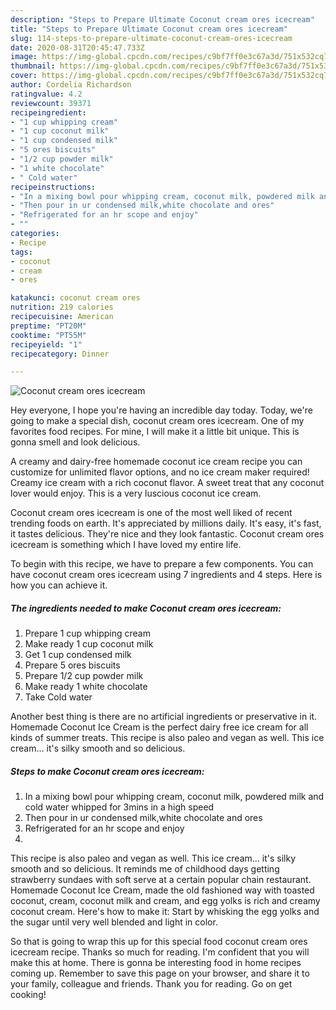 ```yaml
---
description: "Steps to Prepare Ultimate Coconut cream ores icecream"
title: "Steps to Prepare Ultimate Coconut cream ores icecream"
slug: 114-steps-to-prepare-ultimate-coconut-cream-ores-icecream
date: 2020-08-31T20:45:47.733Z
image: https://img-global.cpcdn.com/recipes/c9bf7ff0e3c67a3d/751x532cq70/coconut-cream-ores-icecream-recipe-main-photo.jpg
thumbnail: https://img-global.cpcdn.com/recipes/c9bf7ff0e3c67a3d/751x532cq70/coconut-cream-ores-icecream-recipe-main-photo.jpg
cover: https://img-global.cpcdn.com/recipes/c9bf7ff0e3c67a3d/751x532cq70/coconut-cream-ores-icecream-recipe-main-photo.jpg
author: Cordelia Richardson
ratingvalue: 4.2
reviewcount: 39371
recipeingredient:
- "1 cup whipping cream"
- "1 cup coconut milk"
- "1 cup condensed milk"
- "5 ores biscuits"
- "1/2 cup powder milk"
- "1 white chocolate"
- " Cold water"
recipeinstructions:
- "In a mixing bowl pour whipping cream, coconut milk, powdered milk and cold water whipped for 3mins in a high speed"
- "Then pour in ur condensed milk,white chocolate and ores"
- "Refrigerated for an hr scope and enjoy"
- ""
categories:
- Recipe
tags:
- coconut
- cream
- ores

katakunci: coconut cream ores 
nutrition: 219 calories
recipecuisine: American
preptime: "PT20M"
cooktime: "PT55M"
recipeyield: "1"
recipecategory: Dinner

---
```



![Coconut cream ores icecream](https://img-global.cpcdn.com/recipes/c9bf7ff0e3c67a3d/751x532cq70/coconut-cream-ores-icecream-recipe-main-photo.jpg)

Hey everyone, I hope you're having an incredible day today. Today, we're going to make a special dish, coconut cream ores icecream. One of my favorites food recipes. For mine, I will make it a little bit unique. This is gonna smell and look delicious.

A creamy and dairy-free homemade coconut ice cream recipe you can customize for unlimited flavor options, and no ice cream maker required! Creamy ice cream with a rich coconut flavor. A sweet treat that any coconut lover would enjoy. This is a very luscious coconut ice cream.

Coconut cream ores icecream is one of the most well liked of recent trending foods on earth. It's appreciated by millions daily. It's easy, it's fast, it tastes delicious. They're nice and they look fantastic. Coconut cream ores icecream is something which I have loved my entire life.


To begin with this recipe, we have to prepare a few components. You can have coconut cream ores icecream using 7 ingredients and 4 steps. Here is how you can achieve it.

<!--inarticleads1-->

##### The ingredients needed to make Coconut cream ores icecream:

1. Prepare 1 cup whipping cream
1. Make ready 1 cup coconut milk
1. Get 1 cup condensed milk
1. Prepare 5 ores biscuits
1. Prepare 1/2 cup powder milk
1. Make ready 1 white chocolate
1. Take  Cold water


Another best thing is there are no artificial ingredients or preservative in it. Homemade Coconut Ice Cream is the perfect dairy free ice cream for all kinds of summer treats. This recipe is also paleo and vegan as well. This ice cream… it&#39;s silky smooth and so delicious. 

<!--inarticleads2-->

##### Steps to make Coconut cream ores icecream:

1. In a mixing bowl pour whipping cream, coconut milk, powdered milk and cold water whipped for 3mins in a high speed
1. Then pour in ur condensed milk,white chocolate and ores
1. Refrigerated for an hr scope and enjoy
1. 


This recipe is also paleo and vegan as well. This ice cream… it&#39;s silky smooth and so delicious. It reminds me of childhood days getting strawberry sundaes with soft serve at a certain popular chain restaurant. Homemade Coconut Ice Cream, made the old fashioned way with toasted coconut, cream, coconut milk and cream, and egg yolks is rich and creamy coconut cream. Here&#39;s how to make it: Start by whisking the egg yolks and the sugar until very well blended and light in color. 

So that is going to wrap this up for this special food coconut cream ores icecream recipe. Thanks so much for reading. I'm confident that you will make this at home. There is gonna be interesting food in home recipes coming up. Remember to save this page on your browser, and share it to your family, colleague and friends. Thank you for reading. Go on get cooking!
